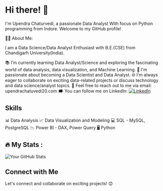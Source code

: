 # Hi there! 👋

I'm Upendra Chaturvedi, a passionate Data Analyst With focus on Python programming from Indore. Welcome to my GitHub profile!

👨‍💻 About Me:

I am a Data Science/Data Analyst Enthusiast  with B.E.(CSE) from Chandigarh University(India).

📚 I’m currently learning Data Analyst/Science and exploring the fascinating world of data analysis, data visualization, and Machine Learning.
💼 I'm passionate about becoming a Data Scientist and Data Analyst.
🌐 I'm always eager to collaborate on exciting data-related projects or discuss technology and data science/analyst topics.
📧 Feel free to reach out to me via email: upendrachatuvedi20.com
🗯️ You can follow me on LinkedIn: [![LinkedIn](https://img.shields.io/badge/LinkedIn-Connect-blue?style=for-the-badge&logo=linkedin)](https://www.linkedin.com/in/upenc07/)

## Skills

📊 Data Analysis
📈 Data Visualization and Modeling
💻 SQL - MySQL, PostgreSQL
📉 Power BI - DAX, Power Query
🖥️ Python

## 🔥 My Stats : 

![Your GitHub Stats](https://github-readme-stats.vercel.app/api?username=upenc&show_icons=true&theme=radical)

## Connect with Me

Let's connect and collaborate on exciting projects! 😊
